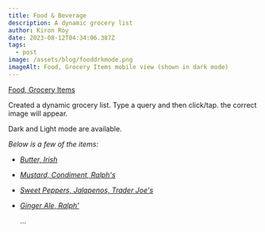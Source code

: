 ```yaml
---
title: Food & Beverage
description: A dynamic grocery list
author: Kiron Roy
date: 2023-08-12T04:34:06.387Z
tags:
  - post
image: /assets/blog/fooddrkmode.png
imageAlt: Food, Grocery Items mobile view (shown in dark mode)
---
```

[Food, Grocery Items](https://kironroy.dev/food_items/food_groceries)

<!--StartFragment-->

Created a dynamic grocery list. Type a query and then click/tap. the correct image will appear.

D﻿ark and Light mode are available.

<!--EndFragment-->

*B﻿elow is a few of the items:*

* *[Butter, Irish](https://kironroy.dev/food_items/food_groceries#butter)*
* *[Mustard, Condiment, Ralph's](https://kironroy.dev/food_items/food_groceries#mustard)*
* *[Sweet Peppers, Jalapenos, Trader Joe's](https://kironroy.dev/food_items/food_groceries#sweet_peppers)*
* *[Ginger Ale, Ralph'](https://kironroy.dev/food_items/food_groceries#ginger_ale)*

  .﻿..

<!--EndFragment-->